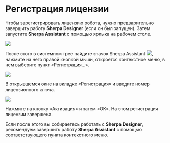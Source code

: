 # Регистрация лицензии

Чтобы зарегистрировать лицензию робота, нужно предварительно завершить работу **Sherpa Designer** (если он был запущен). Затем запустите **Sherpa Assistant** с помощью ярлыка на рабочем столе.

![](https://sherparpa.ru/wp-content/uploads/2023/10/sh-assistent.png)

После этого в системном трее найдите значок Sherpa Assistant ![](https://sherparpa.ru/wp-content/uploads/2024/03/shas-v-tree.png), нажмите на него правой кнопкой мыши, откроется контекстное меню, в нем выберите пункт «Регистрация…».

![](https://sherparpa.ru/wp-content/uploads/2023/12/2023-12-28_08-39-14.png)

В открывшемся окне на вкладке «Регистрация» и введите номер лицензионного ключа.

![](https://sherparpa.ru/wp-content/uploads/2023/12/2023-12-28_08-41-20.png)

Нажмите на кнопку «Активация» и затем «OK». На этом регистрация лицензии завершена.

Если после этого вы собираетесь работать с **Sherpa Designer,** рекомендуем завершить работу **Sherpa Assistant** с помощью соответствующего пункта контекстного меню.
